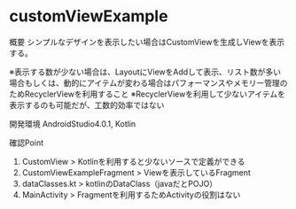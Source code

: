 # customViewExample

概要
シンプルなデザインを表示したい場合はCustomViewを生成しViewを表示する。

※表示する数が少ない場合は、LayoutにViewをAddして表示、リスト数が多い場合もしくは、動的にアイテムが変わる場合はパフォーマンスやメモリー管理のためRecyclerViewを利用すること
※RecyclerViewを利用して少ないアイテムを表示するのも可能だが、工数的効率ではない

開発環境
AndroidStudio4.0.1, Kotlin

確認Point
1. CustomView > Kotlinを利用すると少ないソースで定義ができる
2. CustomViewExampleFragment > Viewを表示しているFragment
3. dataClasses.kt > kotlinのDataClass（javaだとPOJO）
4. MainActivity > Fragmentを利用するためActivityの役割はない
